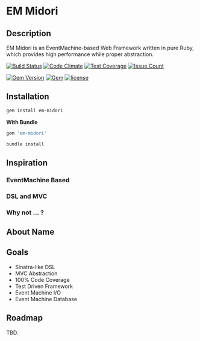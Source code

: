 # EM Midori
## Description

EM Midori is an EventMachine-based Web Framework written in pure Ruby, which provides high performance while proper abstraction.

[![Build Status](https://travis-ci.org/heckpsi-lab/em-midori.svg?branch=master)](https://travis-ci.org/heckpsi-lab/em-midori) [![Code Climate](https://codeclimate.com/github/heckpsi-lab/em-midori/badges/gpa.svg)](https://codeclimate.com/github/heckpsi-lab/em-midori) [![Test Coverage](https://codeclimate.com/github/heckpsi-lab/em-midori/badges/coverage.svg)](https://codeclimate.com/github/heckpsi-lab/em-midori/coverage) [![Issue Count](https://codeclimate.com/github/heckpsi-lab/em-midori/badges/issue_count.svg)](https://codeclimate.com/github/heckpsi-lab/em-midori)

[![Gem Version](https://img.shields.io/gem/v/em-midori.svg?maxAge=2592000)](https://rubygems.org/gems/em-midori) [![Gem](https://img.shields.io/gem/dt/em-midori.svg?maxAge=2592000)](https://rubygems.org/gems/em-midori) [![license](https://img.shields.io/github/license/heckpsi-lab/em-midori.svg?maxAge=2592000)]()

## Installation

```bash
gem install em-midori
```

**With Bundle**

```ruby
gem 'em-midori'
```

```bash
bundle install
```

## Inspiration

### EventMachine Based

### DSL and MVC

### Why not ... ?

## About Name



## Goals

- Sinatra-like DSL
- MVC Abstraction
- 100% Code Coverage
- Test Driven Framework
- Event Machine I/O
- Event Machine Database

## Roadmap

TBD.